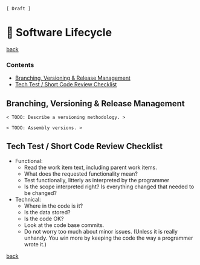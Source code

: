 ﻿`[ Draft ]`

🚀 Software Lifecycle
======================

[back](.)

<h3>Contents</h3>

- [Branching, Versioning & Release Management](#branching-versioning--release-management)
- [Tech Test / Short Code Review Checklist](#tech-test--short-code-review-checklist)


Branching, Versioning & Release Management
------------------------------------------

`< TODO: Describe a versioning methodology. >`

`< TODO: Assembly versions. >`


Tech Test / Short Code Review Checklist
---------------------------------------

- Functional:
    - Read the work item text, including parent work items.
    - What does the requested functionality mean?
    - Test functionally, litterly as interpreted by the programmer
    - Is the scope interpreted right? Is everything changed that needed to be changed?
- Technical:
    - Where in the code is it?
    - Is the data stored?
    - Is the code OK?
    - Look at the code base commits.
    - Do not worry too much about minor issues. (Unless it is really unhandy. You win more by keeping the code the way a programmer wrote it.)

[back](.)
